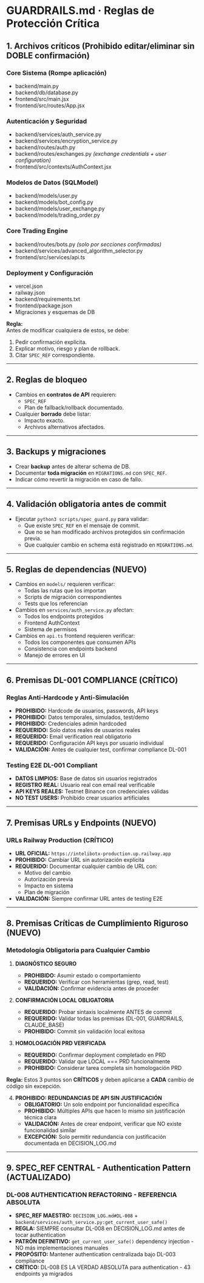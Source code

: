 # GUARDRAILS.md · Reglas de Protección Crítica

## 1. Archivos críticos (Prohibido editar/eliminar sin DOBLE confirmación)

### **Core Sistema (Rompe aplicación)**
- backend/main.py
- backend/db/database.py  
- frontend/src/main.jsx
- frontend/src/routes/App.jsx

### **Autenticación y Seguridad**
- backend/services/auth_service.py
- backend/services/encryption_service.py
- backend/routes/auth.py
- backend/routes/exchanges.py *(exchange credentials + user configuration)*
- frontend/src/contexts/AuthContext.jsx

### **Modelos de Datos (SQLModel)**
- backend/models/user.py
- backend/models/bot_config.py
- backend/models/user_exchange.py
- backend/models/trading_order.py

### **Core Trading Engine**
- backend/routes/bots.py *(solo por secciones confirmadas)*
- backend/services/advanced_algorithm_selector.py
- frontend/src/services/api.ts

### **Deployment y Configuración**
- vercel.json
- railway.json  
- backend/requirements.txt
- frontend/package.json
- Migraciones y esquemas de DB

**Regla:**  
Antes de modificar cualquiera de estos, se debe:
1. Pedir confirmación explícita.
2. Explicar motivo, riesgo y plan de rollback.
3. Citar `SPEC_REF` correspondiente.

---

## 2. Reglas de bloqueo
- Cambios en **contratos de API** requieren:
  - `SPEC_REF`
  - Plan de fallback/rollback documentado.
- Cualquier **borrado** debe listar:
  - Impacto exacto.
  - Archivos alternativos afectados.

---

## 3. Backups y migraciones
- Crear **backup** antes de alterar schema de DB.
- Documentar **toda migración** en `MIGRATIONS.md` con `SPEC_REF`.
- Indicar cómo revertir la migración en caso de fallo.

---

## 4. Validación obligatoria antes de commit
- Ejecutar `python3 scripts/spec_guard.py` para validar:
  - Que existe `SPEC_REF` en el mensaje de commit.
  - Que no se han modificado archivos protegidos sin confirmación previa.
  - Que cualquier cambio en schema está registrado en `MIGRATIONS.md`.

---

## 5. Reglas de dependencias (NUEVO)
- Cambios en `models/` requieren verificar:
  - Todas las rutas que los importan
  - Scripts de migración correspondientes
  - Tests que los referencian
- Cambios en `services/auth_service.py` afectan:
  - Todos los endpoints protegidos 
  - Frontend AuthContext
  - Sistema de permisos
- Cambios en `api.ts` frontend requieren verificar:
  - Todos los componentes que consumen APIs
  - Consistencia con endpoints backend
  - Manejo de errores en UI

---

## 6. Premisas DL-001 COMPLIANCE (CRÍTICO)
### **Reglas Anti-Hardcode y Anti-Simulación**
- **PROHIBIDO:** Hardcode de usuarios, passwords, API keys
- **PROHIBIDO:** Datos temporales, simulados, test/demo
- **PROHIBIDO:** Credenciales admin hardcoded
- **REQUERIDO:** Solo datos reales de usuarios reales
- **REQUERIDO:** Email verification real obligatorio
- **REQUERIDO:** Configuración API keys por usuario individual
- **VALIDACIÓN:** Antes de cualquier test, confirmar compliance DL-001

### **Testing E2E DL-001 Compliant**
- **DATOS LIMPIOS:** Base de datos sin usuarios registrados
- **REGISTRO REAL:** Usuario real con email real verificable
- **API KEYS REALES:** Testnet Binance con credenciales válidas
- **NO TEST USERS:** Prohibido crear usuarios artificiales

---

## 7. Premisas URLs y Endpoints (NUEVO)
### **URLs Railway Production (CRÍTICO)**
- **URL OFICIAL:** `https://intelibotx-production.up.railway.app`
- **PROHIBIDO:** Cambiar URL sin autorización explícita
- **REQUERIDO:** Documentar cualquier cambio de URL con:
  - Motivo del cambio
  - Autorización previa
  - Impacto en sistema
  - Plan de migración
- **VALIDACIÓN:** Siempre confirmar URL antes de testing E2E

---

## 8. Premisas Críticas de Cumplimiento Riguroso (NUEVO)
### **Metodología Obligatoria para Cualquier Cambio**
1. **DIAGNÓSTICO SEGURO**
   - **PROHIBIDO:** Asumir estado o comportamiento
   - **REQUERIDO:** Verificar con herramientas (grep, read, test)
   - **VALIDACIÓN:** Confirmar evidencia antes de proceder

2. **CONFIRMACIÓN LOCAL OBLIGATORIA**
   - **REQUERIDO:** Probar sintaxis localmente ANTES de commit
   - **REQUERIDO:** Validar todas las premisas (DL-001, GUARDRAILS, CLAUDE_BASE)
   - **PROHIBIDO:** Commit sin validación local exitosa

3. **HOMOLOGACIÓN PRD VERIFICADA**
   - **REQUERIDO:** Confirmar deployment completado en PRD
   - **REQUERIDO:** Validar que LOCAL === PRD funcionalmente
   - **PROHIBIDO:** Considerar tarea completa sin homologación PRD

**Regla:** Estos 3 puntos son **CRÍTICOS** y deben aplicarse a **CADA** cambio de código sin excepción.

4. **PROHIBIDO: REDUNDANCIAS DE API SIN JUSTIFICACIÓN**
   - **OBLIGATORIO:** Un solo endpoint por funcionalidad específica
   - **PROHIBIDO:** Múltiples APIs que hacen lo mismo sin justificación técnica clara
   - **VALIDACIÓN:** Antes de crear endpoint, verificar que NO existe funcionalidad similar
   - **EXCEPCIÓN:** Solo permitir redundancia con justificación documentada en DECISION_LOG.md

---

## 9. SPEC_REF CENTRAL - Authentication Pattern (ACTUALIZADO)
### **DL-008 AUTHENTICATION REFACTORING - REFERENCIA ABSOLUTA**
- **SPEC_REF MAESTRO:** `DECISION_LOG.md#DL-008` + `backend/services/auth_service.py:get_current_user_safe()`
- **REGLA:** SIEMPRE consultar DL-008 en DECISION_LOG.md antes de tocar authentication
- **PATRÓN DEFINITIVO:** `get_current_user_safe()` dependency injection - NO más implementaciones manuales
- **PROPÓSITO:** Mantener authentication centralizada bajo DL-003 compliance
- **CRÍTICO:** DL-008 ES LA VERDAD ABSOLUTA para authentication - 43 endpoints ya migrados